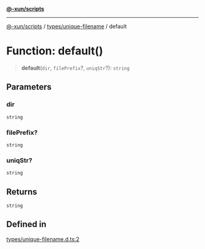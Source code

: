 [**@-xun/scripts**](../../../README.md)

***

[@-xun/scripts](../../../README.md) / [types/unique-filename](../README.md) / default

# Function: default()

> **default**(`dir`, `filePrefix`?, `uniqStr`?): `string`

## Parameters

### dir

`string`

### filePrefix?

`string`

### uniqStr?

`string`

## Returns

`string`

## Defined in

[types/unique-filename.d.ts:2](https://github.com/Xunnamius/xscripts/blob/28c221bb8a859e69003ba2447e3f5763dc92a0ec/types/unique-filename.d.ts#L2)
